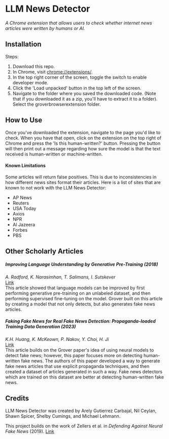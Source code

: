 # LLM News Detector
*A Chrome extension that allows users to check whether internet news articles were written by humans or AI.*

## Installation

Steps: 
1. Download this repo.
2. In Chrome, visit [chrome://extensions/](chrome://extensions/).
3. In the top right corner of the screen, toggle the switch to enable developer mode.
4. Click the 'Load unpacked' button in the top left of the screen.
5. Navigate to the folder where you saved the downloaded code. (Note that if you downloaded it as a zip, you'll have to extract it to a folder). Select the groverbrowserextension folder.

## How to Use

Once you've downloaded the extension, navigate to the page you'd like to check. When you have that open, click on the extension on the top right of Chrome and press the 'Is this human-written?' button. Pressing the button will then print out a message regarding how sure the model is that the text received is human-written or machine-written.

#### Known Limitations  
Some articles will return false positives. This is due to inconsistencies in how different news sites format their articles. Here is a list of sites that are known to not work with the LLM News Detector:
- AP News
- Reuters
- USA Today
- Axios
- NPR
- Al Jazeera
- Forbes
- PBS


## Other Scholarly Articles

##### Improving Language Understanding by Generative Pre-Training (2018)
*A. Radford, K. Narasimhan, T. Salimans, I. Sutskever*  
[Link](https://s3-us-west-2.amazonaws.com/openai-assets/research-covers/language-unsupervised/language_understanding_paper.pdf)  
This article showed that language models can be improved by first performing generative pre-training on an unlabeled dataset, and then performing supervised fine-tuning on the model. Grover built on this article by creating a model that not only detects, but also generates fake news articles.

##### Faking Fake News for Real Fake News Detection: Propaganda-loaded Training Data Generation (2023)
*K.H. Huang, K. McKeown, P. Nakov, Y. Choi, H. Ji*  
[Link](https://arxiv.org/abs/2203.05386)  
This article builds on the Grover paper's idea of using neural models to detect fake news; however, this paper focuses more on detecting human-written fake news. The authors of this paper developed a way to generate fake news articles that use explicit propaganda techniques, and then created a dataset of articles generated in such a way. Fake news detectors which are trained on this dataset are better at detecting human-written fake news.

## Credits

LLM News Detector was created by Arely Gutierrez Carbajal, Nil Ceylan, Shawn Spicer, Shelby Cumings, and Michael Lehmann.

This project builds on the work of Zellers et al. in *Defending Against Neural Fake News* (2019).
[Link](https://arxiv.org/abs/1905.12616)

